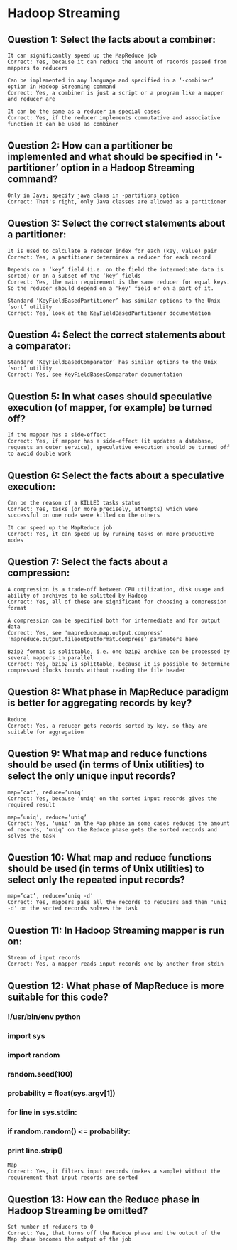# Hadoop Streaming

## Question 1: Select the facts about a combiner:
    It can significantly speed up the MapReduce job
    Correct: Yes, because it can reduce the amount of records passed from mappers to reducers

    Can be implemented in any language and specified in a ‘-combiner’ option in Hadoop Streaming command
    Correct: Yes, a combiner is just a script or a program like a mapper and reducer are

    It can be the same as a reducer in special cases
    Correct: Yes, if the reducer implements commutative and associative function it can be used as combiner

## Question 2: How can a partitioner be implemented and what should be specified in ‘-partitioner’ option in a Hadoop Streaming command?
    Only in Java; specify java class in -partitions option
    Correct: That's right, only Java classes are allowed as a partitioner

## Question 3: Select the correct statements about a partitioner:
    It is used to calculate a reducer index for each (key, value) pair
    Correct: Yes, a partitioner determines a reducer for each record

    Depends on a ‘key’ field (i.e. on the field the intermediate data is sorted) or on a subset of the ‘key’ fields
    Correct: Yes, the main requirement is the same reducer for equal keys. So the reducer should depend on a 'key' field or on a part of it.

    Standard ‘KeyFieldBasedPartitioner’ has similar options to the Unix ‘sort’ utility
    Correct: Yes, look at the KeyFieldBasedPartitioner documentation

## Question 4: Select the correct statements about a comparator:
    Standard ‘KeyFieldBasedComparator’ has similar options to the Unix ‘sort’ utility
    Correct: Yes, see KeyFieldBasesComparator documentation

## Question 5: In what cases should speculative execution (of mapper, for example) be turned off?
    If the mapper has a side-effect
    Correct: Yes, if mapper has a side-effect (it updates a database, requests an outer service), speculative execution should be turned off to avoid double work

## Question 6: Select the facts about a speculative execution:
    Can be the reason of a KILLED tasks status
    Correct: Yes, tasks (or more precisely, attempts) which were successful on one node were killed on the others

    It can speed up the MapReduce job
    Correct: Yes, it can speed up by running tasks on more productive nodes

## Question 7: Select the facts about a compression:
    A compression is a trade-off between CPU utilization, disk usage and ability of archives to be splitted by Hadoop
    Correct: Yes, all of these are significant for choosing a compression format

    A compression can be specified both for intermediate and for output data
    Correct: Yes, see 'mapreduce.map.output.compress' 'mapreduce.output.fileoutputformat.compress' parameters here

    Bzip2 format is splittable, i.e. one bzip2 archive can be processed by several mappers in parallel
    Correct: Yes, bzip2 is splittable, because it is possible to determine compressed blocks bounds without reading the file header

## Question 8: What phase in MapReduce paradigm is better for aggregating records by key?
    Reduce
    Correct: Yes, a reducer gets records sorted by key, so they are suitable for aggregation

## Question 9: What map and reduce functions should be used (in terms of Unix utilities) to select the only unique input records?
    map=’cat’, reduce=’uniq’
    Correct: Yes, because 'uniq' on the sorted input records gives the required result
    
    map=’uniq’, reduce=’uniq’
    Correct: Yes, 'uniq' on the Map phase in some cases reduces the amount of records, 'uniq' on the Reduce phase gets the sorted records and solves the task

## Question 10: What map and reduce functions should be used (in terms of Unix utilities) to select only the repeated input records?
    map=’cat’, reduce=’uniq -d’
    Correct: Yes, mappers pass all the records to reducers and then 'uniq -d' on the sorted records solves the task

## Question 11: In Hadoop Streaming mapper is run on:
    Stream of input records
    Correct: Yes, a mapper reads input records one by another from stdin

## Question 12: What phase of MapReduce is more suitable for this code?
### !/usr/bin/env python
### import sys
### import random
### random.seed(100)
### probability = float(sys.argv[1])
### for line in sys.stdin:
###     if random.random() <= probability:
###         print line.strip()
    Map
    Correct: Yes, it filters input records (makes a sample) without the requirement that input records are sorted

## Question 13: How can the Reduce phase in Hadoop Streaming be omitted?
    Set number of reducers to 0
    Correct: Yes, that turns off the Reduce phase and the output of the Map phase becomes the output of the job